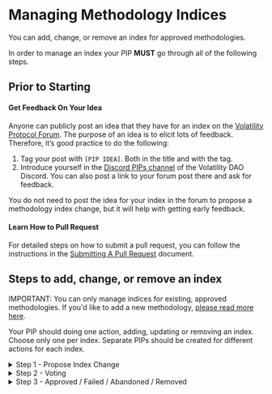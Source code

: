 # Managing Methodology Indices

You can add, change, or remove an index for approved methodologies.

In order to manage an index your PIP **MUST** go through all of the following steps. 

## Prior to Starting

#### Get Feedback On Your Idea
Anyone can publicly post an idea that they have for an index on the [Volatility Protocol Forum](https://forum.volatility.com/). The purpose of an idea is to elicit lots of feedback. Therefore, it’s good practice to do the following:

1. Tag your post with `[PIP IDEA]`. Both in the title and with the tag.
2. Introduce yourself in the [Discord PIPs channel](https://discord.com/channels/807306992389062668/904816574215635025) of the Volatility DAO Discord. You can also post a link to your forum post there and ask for feedback.

You do not need to post the idea for your index in the forum to propose a methodology index change, but it will help with getting early feedback.

#### Learn How to Pull Request

For detailed steps on how to submit a pull request, you can follow the instructions in the [Submitting A Pull Request](../Submitting_A_Pull_Request.md) document.


## Steps to add, change, or remove an index

IMPORTANT: You can only manage indices for existing, approved methodologies. If you'd like to add a new methodology, [please read more here](../Adding_A_Methodology/README.md).

Your PIP should doing one action, adding, updating or removing an index. Choose only one per index. Separate PIPs should be created for different actions for each index.


<details><summary>Step 1 - Propose Index Change</summary>

### Add Index
1. Clone this repository.
2. Create a new branch. Name your branch `Add_Index-METHODOLOGY-TIMEPERIOD-ASSET_YYYY-MM-DD`(e.g. - **Add_Index-MFIV-14D-ETH_2022_03-09**). 
3. In the Approved/METHODOLOGY/Index_PIPs directory, duplicate, fill out, and rename the `METHODOLOGY-TIMEPERIOD-ASSET.md` file.  DO NOT CHANGE THE TEMPLATE, ONLY YOUR COPY.
4. Modify the `methodology_config.yaml` in the same directory to reflect your new index.
5. Duplicate the [ADDING_INDEX_TEMPLATE](./ADDING_INDEX_TEMPLATE/) directory. Rename the directory as `Add_Index-METHODOLOGY-TIMEPERIOD-ASSET_YYYY-MM-DD`. DO NOT CHANGE THE TEMPLATE ITSELF, ONLY YOUR COPY. This directory will be passed through each step of the PIP process.
6. In your `Add_Index-METHODOLOGY-TIMEPERIOD-ASSET_YYYY-MM-DD` directory, fill out the following files:
	* `README.md`
	* `status.json` (name and description only)
7. Move your new directory into the [Step_1](./Step_1/) directory.
8. Submit a pull request for your working methodology index branch.
9. Notify @everyone in the [Discord PIPs channel](https://discord.com/channels/807306992389062668/904816574215635025) of the Volatility DAO Discord of the pull request. 
10. A community call will be scheduled to discuss the index change proposal.

You can gauge the community's sentiment on your PIP in both the final call and in Discord. You should move onto Step 2 only if you think your PIP can pass a governance vote.

### Change Index
1. Clone this repository.
2. Create a new branch. Name your branch `Change_Index-METHODOLOGY-TIMEPERIOD-ASSET_YYYY-MM-DD`(e.g. - **Change_Index-MFIV-14D-ETH_2022_03-09**). 
3. In the Approved/METHODOLOGY/Index_PIPs directory, modify the `METHODOLOGY-TIMEPERIOD-ASSET.md` and the `methodology_config.yaml` file for the index you want to change.
4. Duplicate the [CHANGING_INDEX_TEMPLATE](./CHANGING_INDEX_TEMPLATE/) directory. Rename the directory as `Change_Index-METHODOLOGY-TIMEPERIOD-ASSET_YYYY-MM-DD`. DO NOT CHANGE THE TEMPLATE ITSELF, ONLY YOUR COPY. This directory will be passed through each step of the PIP process.
5. In your `Change_Index-METHODOLOGY-TIMEPERIOD-ASSET_YYYY-MM-DD` directory, fill out the following files:
	* `README.md`
	* `status.json` (name and description only)
6. Move your new directory into the [Step_1](./Step_1/) directory.
7. Submit a pull request for your working methodology index branch.
8. Under your pull request comment on every changed file:
    * What is being changed in this file?
    * Why are you proposing this change?
    * How will this affect the implementation?
    * Does this change affect the fidelity of the implementation to the METHODOLOGY.pdf?
9. Notify @everyone in the [Discord PIPs channel](https://discord.com/channels/807306992389062668/904816574215635025) of the Volatility DAO Discord of the pull request. 
10. A community call will be scheduled to discuss the index change proposal.

You can gauge the community's sentiment on your PIP in both the final call and in Discord. You should move onto Step 2 only if you think your PIP can pass a governance vote.

### Remove Index
1. Clone this repository.
2. Create a new branch. Name your branch `Remove_Index-METHODOLOGY-TIMEPERIOD-ASSET_YYYY-MM-DD`(e.g. - **Remove_Index-MFIV-14D-ETH_2022_03-09**). 
4. Remove the `METHODOLOGY-TIMEPERIOD-ASSET.md` file for the index you want to remove. 
5. Remove the index from the `methodology_config.yaml`in the same directory.
4. Duplicate the [REMOVING_INDEX_TEMPLATE](./REMOVING_INDEX_TEMPLATE/) directory. Rename the directory as `Remove_Index-METHODOLOGY-TIMEPERIOD-ASSET_YYYY-MM-DD`. DO NOT CHANGE THE TEMPLATE ITSELF, ONLY YOUR COPY. This directory will be passed through each step of the PIP process.
5. In your `Remove_Index-METHODOLOGY-TIMEPERIOD-ASSET_YYYY-MM-DD` directory, fill out the following files:
	* `README.md`
	* `status.json` (name and description only)
6. Move your new directory into the [Step_1](./Step_1/) directory.
8. Submit a pull request for your working methodology index branch.
9. Notify @everyone in the [Discord PIPs channel](https://discord.com/channels/807306992389062668/904816574215635025) of the Volatility DAO Discord of the pull request. 
10. A community call will be scheduled to discuss the index change proposal.

You can gauge the community's sentiment on your PIP in both the final call and in Discord. You should move onto Step 2 only if you think your PIP can pass a governance vote.


</details>

<details><summary>Step 2 - Voting</summary>

Creating a vote:
1. Votes are created on the official [Volatility DAO governance site](https://vote.volatility.com/).
2. Any VOL token holder with 1,000 VOL tokens can create a governance vote. If you do not have VOL tokens, you can either acquire them or you can ask someone in the DAO to post the vote for you.

All of the following criteria must be met for a vote to be considered valid:
1. Steps in this file are followed sequentially. NO step may be skipped.
2. The voting period is greater than or equal to 72 hours.
3. The vote is publicised in the [Discord announcements channel](https://discord.com/channels/807306992389062668/807306993139449938) channel of the Volatility DAO Discord with a link to the live vote. This announcement must be made when the vote goes live with a 30 minute window as the cutoff. 
4. The vote is formatted correctly (see below). 

Formatting a vote:
1. The vote must use single choice voting. Those single choices must be YES and NO. There may be no other choices besides those two.
2. The following text must be used as the vote's title and description. Change the CAPS text where needed with the appropriate information:
3. Make sure that you format the vote for the change you are making (i.e. Add Index, Change Index, or Remove Index).

### Add Index Language

| `Title`  |
| ------------- | 
```
Vote to determine if METHODOLOGY-TIMEPERIOD-ASSET should become a Volatility Oracle index.
``` 


| `Body`  |
| ------------- |
```
This vote is to determine if METHODOLOGY-TIMEPERIOD-ASSET should become an official Volatility Oracle index. You can find the final pull request here: INSERT_URL. 

Voting `Yes` - Means that METHODOLOGY-TIMEPERIOD-ASSET will be Approved and will added to the Volatility Oracle.

Voting `No` - Means that METHODOLOGY-TIMEPERIOD-ASSET will be Failed and will **NOT** be added to the Volatility Oracle.
``` 

### Change Index Language
| `Title`  |
| ------------- | 
```
Vote to determine if METHODOLOGY-TIMEPERIOD-ASSET should be changed in the Volatility Oracle.
``` 


| `Body`  |
| ------------- |
```
This vote is to determine if METHODOLOGY-TIMEPERIOD-ASSET should changed in the Volatility Oracle. You can find the final pull request here: INSERT_URL. 

Voting `Yes` - Means that METHODOLOGY-TIMEPERIOD-ASSET will be Approved and will be changed in the Volatility Oracle.

Voting `No - Means that METHODOLOGY-TIMEPERIOD-ASSET will be Failed and will **NOT** be changed in the Volatility Oracle.
``` 

### Remove Index Language
| `Title` |
| ------------- | 
```
Vote to determine if METHODOLOGY-TIMEPERIOD-ASSET should be removed from the Volatility Oracle.
``` 


| `Body`  |
| ------------- |
```
This vote is to determine if METHODOLOGY-TIMEPERIOD-ASSET should removed from the Volatility Oracle. You can find the final pull request here: INSERT_URL. 

Voting `Yes` - Means that METHODOLOGY-TIMEPERIOD-ASSET will be Approved and will be removed from the Volatility Oracle.

Voting `No` - Means that METHODOLOGY-TIMEPERIOD-ASSET will be Failed and will **NOT** be removed from the Volatility Oracle.
``` 
</details>

<details><summary>Step 3 - Approved / Failed / Abandoned / Removed </summary>


| Status | Description |
| --- | --- |
| `Abandoned` | If a PIP is stuck at a step for many months or if a creator stops working on a PIP the pull request will be denied. It will be tagged with Abandoned.|
| `Approved` |  If a PIP is Approved it will become an official index of the Volatility Oracle. The pull request will be merged and your directory will be moved to [Approved/Volatility_Oralce_PIPs](../../Approved/Volatility_Oracle_PIPs/)|
| `Failed` | If a PIP is Failed the pull request will be denied. It will be tagged with Failed. |
| `Removed` | If a PIP resolved as Removed the pull request will be approved and the `METHODOLOGY-TIMEPERIOD-ASSET.md` will be moved to the [Removed_Or_Failed/Volatility_Oracle_Indices directory](/Removed_Or_Failed/Volatility_Oracle_Indices/). The index will be removed from the `methodology_config.yaml`. The pull request will be merged and your directory will be moved to [Approved/Volatility_Oralce_PIPs](../../Approved/Volatility_Oracle_PIPs/) The DAO multi-sig will remove the index from the Volatility Oracle. |
</details>
